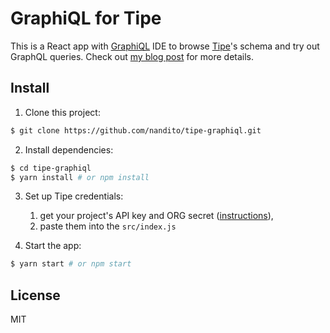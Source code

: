 # GraphiQL for Tipe

This is a React app with [GraphiQL](https://github.com/graphql/graphiql) IDE to browse [Tipe](https://tipe.io/)'s schema and try out GraphQL queries.
Check out [my blog post](https://nandito.info/2018/02/05/set-up-graphiql-ide-for-tipe/) for more details.

## Install

1. Clone this project:
  ```bash
  $ git clone https://github.com/nandito/tipe-graphiql.git
  ```

2. Install dependencies:
  ```bash
  $ cd tipe-graphiql
  $ yarn install # or npm install
  ```

3. Set up Tipe credentials:

    1. get your project's API key and ORG secret ([instructions](https://docs.tipe.io/docs/graphql-api-request)),
    2. paste them into the `src/index.js`

4. Start the app:
  ```bash
  $ yarn start # or npm start
  ```

## License

MIT
